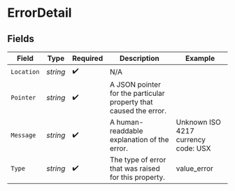 # ErrorDetail


## Fields

| Field                                                             | Type                                                              | Required                                                          | Description                                                       | Example                                                           |
| ----------------------------------------------------------------- | ----------------------------------------------------------------- | ----------------------------------------------------------------- | ----------------------------------------------------------------- | ----------------------------------------------------------------- |
| `Location`                                                        | *string*                                                          | :heavy_check_mark:                                                | N/A                                                               |                                                                   |
| `Pointer`                                                         | *string*                                                          | :heavy_check_mark:                                                | A JSON pointer for the particular property that caused the error. |                                                                   |
| `Message`                                                         | *string*                                                          | :heavy_check_mark:                                                | A human-readdable explanation of the error.                       | Unknown ISO 4217 currency code: USX                               |
| `Type`                                                            | *string*                                                          | :heavy_check_mark:                                                | The type of error that was raised for this property.              | value_error                                                       |